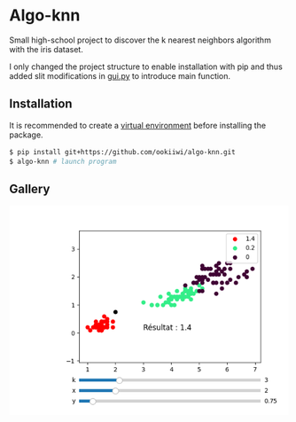 # Algo-knn

Small high-school project to discover the k nearest neighbors algorithm with the iris dataset.

I only changed the project structure to enable installation with pip and thus added slit modifications in [gui.py](src/algo_knn/gui.py) to introduce main function.

## Installation

It is recommended to create a [virtual environment](https://docs.python.org/3/library/venv.html) before installing the package.

```sh
$ pip install git+https://github.com/ookiiwi/algo-knn.git
$ algo-knn # launch program
```

## Gallery
![alt text](img/Figure_1.png "Figure")